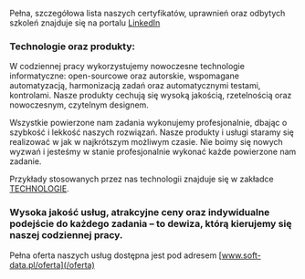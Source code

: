 
Pełna, szczegółowa lista naszych certyfikatów, uprawnień oraz odbytych szkoleń znajduje się na portalu [LinkedIn](https://www.linkedin.com/in/marekszczepkowski/details/certifications/)


### Technologie oraz produkty:
W codziennej pracy wykorzystujemy nowoczesne technologie informatyczne: open-sourcowe oraz autorskie, wspomagane automatyzacją, harmonizacją zadań oraz automatycznymi testami, kontrolami. Nasze produkty cechują się wysoką jakością, rzetelnością oraz nowoczesnym, czytelnym designem. 

Wszystkie powierzone nam zadania wykonujemy profesjonalnie, dbając o szybkość i lekkość naszych rozwiązań. Nasze produkty i  usługi staramy się realizować w jak w najkrótszym możliwym czasie. Nie boimy się nowych wyzwań i jesteśmy w stanie profesjonalnie wykonać każde powierzone nam zadanie.

Przykłady stosowanych przez nas technologii znajduje się w zakładce [TECHNOLOGIE](/technologie). 





 

### Wysoka jakość usług, atrakcyjne ceny oraz indywidualne podejście do każdego zadania – to dewiza, którą kierujemy się naszej codziennej pracy.

Pełna oferta naszych usług dostępna jest pod adresem [www.soft-data.pl/oferta](/oferta)



